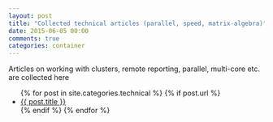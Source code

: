 ```yaml
---
layout: post
title: "Collected technical articles (parallel, speed, matrix-algebra)"
date: 2015-06-05 00:00
comments: true
categories: container
---
```


<a name="top"></a>
Articles on working with clusters, remote reporting, parallel, multi-core etc. are collected here


<ul>
{% for post in site.categories.technical %}
{% if post.url %}
  <li><a href="{{ post.url }}">{{ post.title }}</a></li>
{% endif %}
{% endfor %}
</ul>
